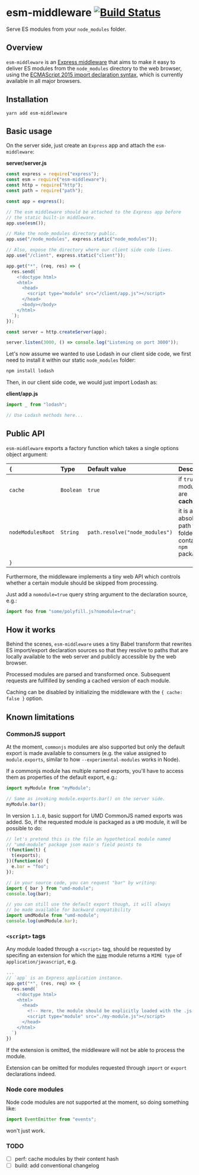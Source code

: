 # esm-middleware [![Build Status](https://travis-ci.com/fpipita/esm-middleware.svg?branch=master)](https://travis-ci.com/fpipita/esm-middleware)

Serve ES modules from your `node_modules` folder.

## Overview

`esm-middleware` is an [Express middleware](http://expressjs.com/en/guide/writing-middleware.html) that aims to make it easy to deliver ES modules from the `node_modules` directory to the web browser, using the [ECMAScript 2015 import declaration syntax](https://developer.mozilla.org/en-US/docs/Web/JavaScript/Reference/Statements/import), which is currently available in all major browsers.

## Installation

```
yarn add esm-middleware
```

## Basic usage

On the server side, just create an `Express` app and attach the `esm-middleware`:

**server/server.js**

```javascript
const express = require("express");
const esm = require("esm-middleware");
const http = require("http");
const path = require("path");

const app = express();

// The esm middleware should be attached to the Express app before
// the static built-in middleware.
app.use(esm());

// Make the node_modules directory public.
app.use("/node_modules", express.static("node_modules"));

// Also, expose the directory where our client side code lives.
app.use("/client", express.static("client"));

app.get("*", (req, res) => {
  res.send(`
    <!doctype html>
    <html>
      <head>
        <script type="module" src="/client/app.js"></script>
      </head>
      <body></body>
    </html>
  `);
});

const server = http.createServer(app);

server.listen(3000, () => console.log("Listening on port 3000"));
```

Let's now assume we wanted to use Lodash in our client side code, we first need to install it within our static `node_modules` folder:

```bash
npm install lodash
```

Then, in our client side code, we would just import Lodash as:

**client/app.js**

```javascript
import _ from "lodash";

// Use Lodash methods here...
```

## Public API

`esm-middleware` exports a factory function which takes a single options object argument:

| `{`               | Type      | Default value                  | Description                                                     |
| :---------------- | :-------- | :----------------------------- | :-------------------------------------------------------------- |
| `cache`           | `Boolean` | `true`                         | if `true`, modules are **cached**.                              |
| `nodeModulesRoot` | `String`  | `path.resolve("node_modules")` | it is an absolute path to the folder containing `npm` packages. |
| `}`               |           |                                |

Furthermore, the middleware implements a tiny web API which controls whether a certain module should be skipped from processing.

Just add a `nomodule=true` query string argument to the declaration source, e.g.:

```javascript
import foo from "some/polyfill.js?nomodule=true";
```

## How it works

Behind the scenes, `esm-middleware` uses a tiny Babel transform that rewrites ES import/export declaration sources so that they resolve to paths that are locally available to the web server and publicly accessible by the web browser.

Processed modules are parsed and transformed once. Subsequent requests are fullfilled by sending a cached version of each module.

Caching can be disabled by initializing the middleware with the `{ cache: false }` option.

## Known limitations

### CommonJS support

At the moment, `commonjs` modules are also supported but only the default export is made available to consumers (e.g. the value assigned to `module.exports`, similar to how `--experimental-modules` works in Node).

If a commonjs module has multiple named exports, you'll have to access them as properties of the default export, e.g.:

```javascript
import myModule from "myModule";

// Same as invoking module.exports.bar() on the server side.
myModule.bar();
```

In version `1.1.0`, basic support for UMD CommonJS named exports was added.
So, if the requested module is packaged as a `UMD` module, it will be possible to do:

```javascript
// let's pretend this is the file an hypothetical module named
// "umd-module" package json main's field points to
!(function(t) {
  t(exports);
})(function(e) {
  e.bar = "foo";
});

// in your source code, you can request "bar" by writing:
import { bar } from "umd-module";
console.log(bar);

// you can still use the default export though, it will always
// be made available for backward compatibility
import umdModule from "umd-module";
console.log(umdModule.bar);
```

### `<script>` tags

Any module loaded through a `<script>` tag, should be requested by specifing an extension for which the [`mime`](https://www.npmjs.com/package/mime) module returns a `MIME type` of `application/javascript`, e.g.

```javascript
...
// `app` is an Express application instance.
app.get("*", (res, req) => {
  res.send(`
    <!doctype html>
    <html>
      <head>
        <!-- Here, the module should be explicitly loaded with the .js extension -->
        <script type="module" src="./my-module.js"></script>
      </head>
    </html>
  `)
})
```

If the extension is omitted, the middleware will not be able to process the module.

Extension can be omitted for modules requested through `import` or `export` declarations indeed.

### Node core modules

Node code modules are not supported at the moment, so doing something like:

```javascript
import EventEmitter from "events";
```

won't just work.

### TODO

- [ ] perf: cache modules by their content hash
- [ ] build: add conventional changelog

